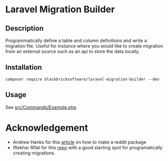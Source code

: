 # Laravel Migration Builder

## Description

Programmatically define a table and column definitions and write a migration file. Useful for instance where you would like to create migration from an external source such as an api to store the data locally.

## Installation

`composer require blackbricksoftware/laravel-migration-builder --dev`

## Usage

See [src/Commands/Example.php](src/Commands/Example.php)

# Acknowledgement

- Andrew Hanks for this [article](https://medium.com/@andrewhanks2402/step-by-step-guide-to-laravel-package-development-82e2865fb278) on how to make a reddit package
- Iftekhar Rifat for this [repo](https://github.com/Agontuk/schema-builder) with a good starting spot for programatically creating migrations.